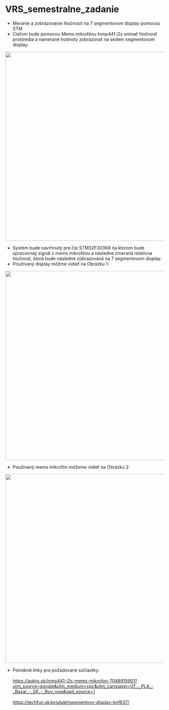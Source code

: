 # VRS_semestralne_zadanie
- Meranie a zobrazovanie hlučnosti na 7 segmentovom display pomocou STM
- Cieľom bude pomocou Mems mikrofónu Inmp441 i2s snímať hlučnosť prostredia a namerané hodnoty zobrazovať na sedem segmentovom display.
<p align="center">
    <img src="https://os.mbed.com/media/uploads/bcostm/nucleo_f303k8_2017_10_10.png" width="600">
</p>

- Systém bude navrhnutý pre čip STM32F303K8 na ktorom bude spracovnaý signál z mems mikrofónu a následne zmeraná relatívna hlučnosť, ktorá bude následne zobrazovaná na 7 segmentovom display.
- Používaný display môžme vidieť na Obrázku 1:

<p align="center">
    <img src="https://techfun.sk/wp-content/uploads/2018/08/s.jpg" width="600">
</p>

- Používaný mems mikrofón môžeme vidieť na Obrázku 2:
<p align="center">
    <img src="https://cdn.aukro.cz/images/sk1698566777458/730x548/inmp441-i2s-mems-mikrofon-175031882.jpeg" width="600">
</p>

- Potrebné linky pre požadované súčiastky: <br> <br>
https://aukro.sk/inmp441-i2s-mems-mikrofon-7048915901?utm_source=google&utm_medium=cpc&utm_campaign=07_-_PLA_-_Bazar_-_SK_-_Buy_now&gad_source=1 <br> <br>
https://techfun.sk/produkt/segmentovy-display-tm1637/
